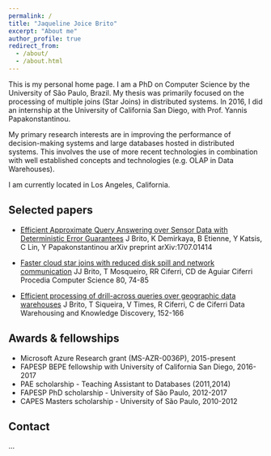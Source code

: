 ```yaml
---
permalink: /
title: "Jaqueline Joice Brito"
excerpt: "About me"
author_profile: true
redirect_from:
  - /about/
  - /about.html
---
```


This is my personal home page. I am a PhD on Computer Science by the University of São Paulo, Brazil. My thesis was primarily focused on the processing of multiple joins (Star Joins) in distributed systems. In 2016, I did an internship at the University of California San Diego, with Prof. Yannis Papakonstantinou.

My primary research interests are in improving the performance of decision-making systems and large databases hosted in distributed systems. This involves the use of more recent technologies in combination with well established concepts and technologies (e.g. OLAP in Data Warehouses).

I am currently located in Los Angeles, California.


## Selected papers

* [Efficient Approximate Query Answering over Sensor Data with Deterministic Error Guarantees](https://arxiv.org/abs/1707.01414)
J Brito, K Demirkaya, B Etienne, Y Katsis, C Lin, Y Papakonstantinou
arXiv preprint arXiv:1707.01414

* [Faster cloud star joins with reduced disk spill and network communication](https://www.researchgate.net/publication/299426537_Faster_cloud_Star_Joins_with_reduced_disk_spill_and_network_communication)
JJ Brito, T Mosqueiro, RR Ciferri, CD de Aguiar Ciferri
Procedia Computer Science 80, 74-85

* [Efficient processing of drill-across queries over geographic data warehouses](https://www.researchgate.net/publication/220802447_Efficient_Processing_of_Drill-across_Queries_over_Geographic_Data_Warehouses)
J Brito, T Siqueira, V Times, R Ciferri, C de Ciferri
Data Warehousing and Knowledge Discovery, 152-166


## Awards & fellowships

* Microsoft Azure Research grant (MS-AZR-0036P), 2015-present
* FAPESP BEPE fellowship with University of California San Diego, 2016-2017
* PAE scholarship - Teaching Assistant to Databases (2011,2014)
* FAPESP PhD scholarship - University of São Paulo, 2012-2017
* CAPES Masters scholarship - University of São Paulo, 2010-2012

## Contact

...

<!-- -->
